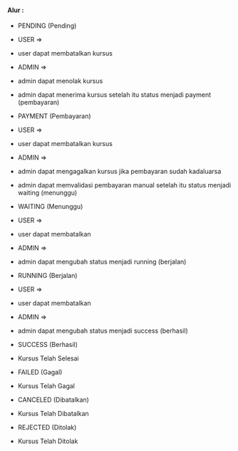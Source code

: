 <h4> Alur : </h4>

- PENDING (Pending)
 - USER => 
  - user dapat membatalkan kursus

 - ADMIN =>
  - admin dapat menolak kursus
  - admin dapat menerima kursus setelah itu status menjadi payment (pembayaran) 

- PAYMENT (Pembayaran)
 - USER =>
  - user dapat membatalkan kursus

 - ADMIN => 
  - admin dapat mengagalkan kursus jika pembayaran sudah kadaluarsa
  - admin dapat memvalidasi pembayaran manual setelah itu status menjadi waiting (menunggu)

- WAITING (Menunggu)
 - USER => 
  - user dapat membatalkan

 - ADMIN =>
  - admin dapat mengubah status menjadi running (berjalan)

- RUNNING (Berjalan)
 - USER => 
  - user dapat membatalkan

 - ADMIN =>
  - admin dapat mengubah status menjadi success (berhasil)

- SUCCESS (Berhasil)
 - Kursus Telah Selesai

- FAILED (Gagal)
 - Kursus Telah Gagal

- CANCELED (Dibatalkan)
 - Kursus Telah Dibatalkan

- REJECTED (Ditolak)
 - Kursus Telah Ditolak
